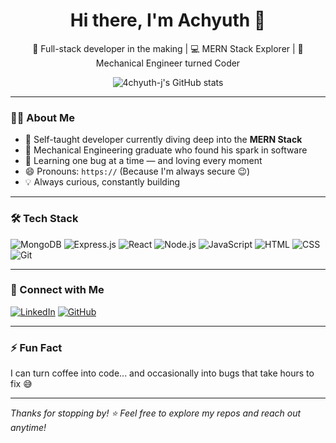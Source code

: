 <h1 align="center">Hi there, I'm Achyuth 👋</h1>

<p align="center">
  🚀 Full-stack developer in the making | 💻 MERN Stack Explorer | 🔧 Mechanical Engineer turned Coder
</p>

<p align="center">
  <!-- GitHub Streak alternative: Use GitHub Stats card -->
  <img src="https://github-readme-stats.vercel.app/api?username=4chyuth-j&show_icons=true&theme=react&hide_border=true" alt="4chyuth-j's GitHub stats" />
</p>

---

### 👨‍💻 About Me

- 🧠 Self-taught developer currently diving deep into the **MERN Stack**
- 🔧 Mechanical Engineering graduate who found his spark in software
- 🌱 Learning one bug at a time — and loving every moment
- 😄 Pronouns: `https://` (Because I'm always secure 😉)
- 💡 Always curious, constantly building

---

### 🛠️ Tech Stack

![MongoDB](https://img.shields.io/badge/-MongoDB-4ea94b?style=for-the-badge&logo=mongodb&logoColor=white)
![Express.js](https://img.shields.io/badge/-Express.js-000000?style=for-the-badge&logo=express&logoColor=white)
![React](https://img.shields.io/badge/-React-61DAFB?style=for-the-badge&logo=react&logoColor=black)
![Node.js](https://img.shields.io/badge/-Node.js-339933?style=for-the-badge&logo=node.js&logoColor=white)
![JavaScript](https://img.shields.io/badge/-JavaScript-F7DF1E?style=for-the-badge&logo=javascript&logoColor=black)
![HTML](https://img.shields.io/badge/-HTML5-E34F26?style=for-the-badge&logo=html5&logoColor=white)
![CSS](https://img.shields.io/badge/-CSS3-1572B6?style=for-the-badge&logo=css3&logoColor=white)
![Git](https://img.shields.io/badge/-Git-F05032?style=for-the-badge&logo=git&logoColor=white)

---

### 🔗 Connect with Me

[![LinkedIn](https://img.shields.io/badge/-LinkedIn-0A66C2?style=for-the-badge&logo=linkedin&logoColor=white)](https://www.linkedin.com/in/achyuth-j-b17360287/)
[![GitHub](https://img.shields.io/badge/-GitHub-181717?style=for-the-badge&logo=github&logoColor=white)](https://github.com/4chyuth-j)

---

### ⚡ Fun Fact
I can turn coffee into code... and occasionally into bugs that take hours to fix 😅

---

_Thanks for stopping by! ⭐️ Feel free to explore my repos and reach out anytime!_
